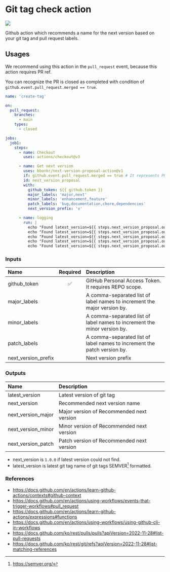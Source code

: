 # Git tag check action

[![](https://img.shields.io/github/v/release/bbonkr/next-version-proposal-action?display_name=tag&style=flat-square&include_prereleases)](https://github.com/bbonkr/next-version-proposal-action/releases)

Github action which recommends a name for the next version based on your git tag and pull request labels.

## Usages

We recommend using this action in the `pull_request` event, because this action requires PR ref.

You can recognize the PR is closed as completed with condition of `github.event.pull_request.merged == true`.

```yaml
name: 'create-tag'

on:
  pull_request:
    branches:
      - main
    types:
      - closed

jobs:
  job1:
    steps:
      - name: Checkout
        uses: actions/checkout@v3

      - name: Get next version
        uses: bbonkr/next-version-proposal-action@v1
        if: github.event.pull_request.merged == true # It represents PR is closed as completed
        id: next_version_proposal
        with:
          github_token: ${{ github.token }}
          major_labels: 'major,next'
          minor_labels: 'enhancement,feature'
          patch_labels: 'bug,documentation,chore,dependencies'
          next_version_prefix: 'v'

      - name: logging
        run: |
          echo "Found latest_version=${{ steps.next_version_proposal.outputs.latest_version }}"
          echo "Found latest_version=${{ steps.next_version_proposal.outputs.next_version }}"
          echo "Found latest_version=${{ steps.next_version_proposal.outputs.next_version_major }}"
          echo "Found latest_version=${{ steps.next_version_proposal.outputs.next_version_minor }}"
          echo "Found latest_version=${{ steps.next_version_proposal.outputs.next_version_patch }}"
```

### Inputs

| Name                | Required | Description                                                              |
| :------------------ | :------: | :----------------------------------------------------------------------- |
| github_token        |    ✅    | GitHub Personal Access Token. It requires REPO scope.                    |
| major_labels        |          | A comma-separated list of label names to increment the major version by. |
| minor_labels        |          | A comma-separated list of label names to increment the minor version by. |
| patch_labels        |          | A comma-separated list of label names to increment the patch version by. |
| next_version_prefix |          | Next version prefix                                                      |

### Outputs

| Name               | Description                               |
| :----------------- | :---------------------------------------- |
| latest_version     | Latest version of git tag                 |
| next_version       | Recommended next version name             |
| next_version_major | Major version of Recommended next version |
| next_version_minor | Minor version of Recommended next version |
| next_version_patch | Patch version of Recommended next version |

- next_version is `1.0.0` if latest version could not find.
- latest_version is latest git tag name of git tags SEMVER[^semver] formatted.

### References

- https://docs.github.com/en/actions/learn-github-actions/contexts#github-context
- https://docs.github.com/en/actions/using-workflows/events-that-trigger-workflows#pull_request
- https://docs.github.com/en/actions/learn-github-actions/expressions#functions
- https://docs.github.com/en/actions/using-workflows/using-github-cli-in-workflows
- https://docs.github.com/ko/rest/pulls/pulls?apiVersion=2022-11-28#list-pull-requests
- https://docs.github.com/ko/rest/git/refs?apiVersion=2022-11-28#list-matching-references

[^semver]: https://semver.org/
